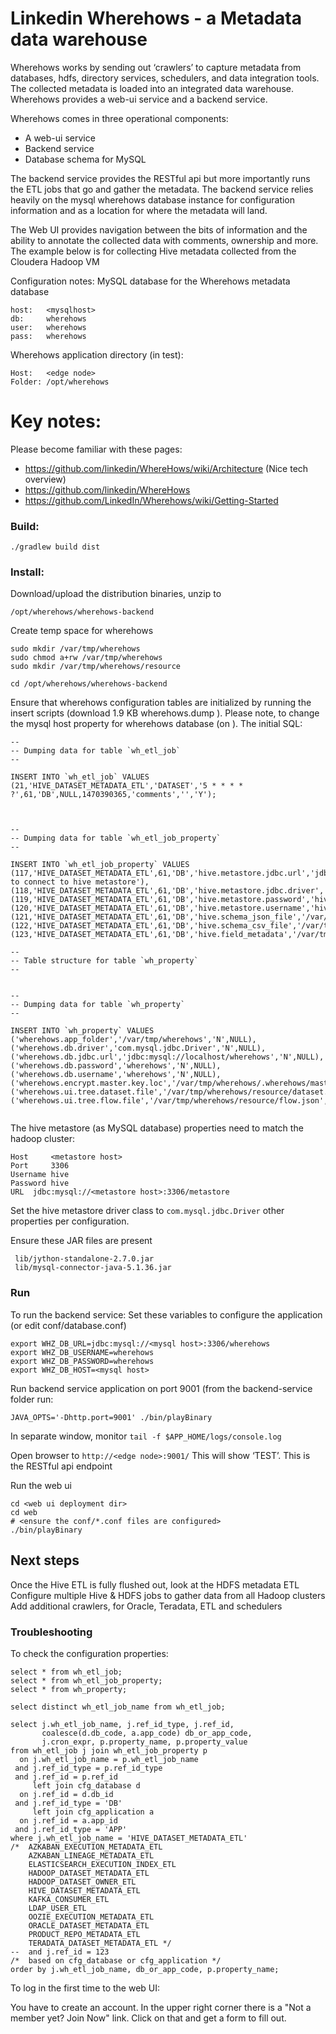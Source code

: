 # Linkedin Wherehows - a Metadata data warehouse

Wherehows works by sending out ‘crawlers’ to capture metadata from databases, hdfs, directory services, schedulers, and data integration tools. The collected metadata is loaded into an integrated data warehouse. Wherehows provides a web-ui service and a backend service.

Wherehows comes in three operational components:
- A web-ui service
- Backend service
- Database schema for MySQL

The backend service provides the RESTful api but more importantly runs the ETL jobs that go and gather the metadata. The backend service relies heavily on the mysql wherehows database instance for configuration information and as a location for where the metadata will land.

The Web UI provides navigation between the bits of information and the ability to annotate the collected data with comments, ownership and more. The example below is for collecting Hive metadata collected from the Cloudera Hadoop VM


Configuration notes:
MySQL database for the Wherehows metadata database
```
host:	<mysqlhost>
db:     wherehows
user:	wherehows
pass:	wherehows
```
Wherehows application directory (in test):
```
Host:	<edge node>
Folder:	/opt/wherehows
```

# Key notes:

Please become familiar with these pages:
- https://github.com/linkedin/WhereHows/wiki/Architecture (Nice tech overview)
- https://github.com/linkedin/WhereHows
- https://github.com/LinkedIn/Wherehows/wiki/Getting-Started

### Build:
```
./gradlew build dist
```

### Install:
Download/upload the distribution binaries, unzip to
```
/opt/wherehows/wherehows-backend
```

Create temp space for wherehows
```
sudo mkdir /var/tmp/wherehows
sudo chmod a+rw /var/tmp/wherehows
sudo mkdir /var/tmp/wherehows/resource
```

```
cd /opt/wherehows/wherehows-backend
```
Ensure that wherehows configuration tables are initialized by running the insert scripts (download 1.9 KB wherehows.dump ). Please note, to change the mysql host property for wherehows database (on <mysqlhost>). The initial SQL:
~~~~
--
-- Dumping data for table `wh_etl_job`
--

INSERT INTO `wh_etl_job` VALUES (21,'HIVE_DATASET_METADATA_ETL','DATASET','5 * * * * ?',61,'DB',NULL,1470390365,'comments','','Y');



--
-- Dumping data for table `wh_etl_job_property`
--

INSERT INTO `wh_etl_job_property` VALUES (117,'HIVE_DATASET_METADATA_ETL',61,'DB','hive.metastore.jdbc.url','jdbc:mysql://10.153.252.111:3306/metastore','N','url to connect to hive metastore'),(118,'HIVE_DATASET_METADATA_ETL',61,'DB','hive.metastore.jdbc.driver','com.mysql.jdbc.Driver','N',NULL),(119,'HIVE_DATASET_METADATA_ETL',61,'DB','hive.metastore.password','hive','N',NULL),(120,'HIVE_DATASET_METADATA_ETL',61,'DB','hive.metastore.username','hive','N',NULL),(121,'HIVE_DATASET_METADATA_ETL',61,'DB','hive.schema_json_file','/var/tmp/wherehows/hive_schema.json','N',NULL),(122,'HIVE_DATASET_METADATA_ETL',61,'DB','hive.schema_csv_file','/var/tmp/wherehows/hive_schema.csv','N',NULL),(123,'HIVE_DATASET_METADATA_ETL',61,'DB','hive.field_metadata','/var/tmp/wherehows/hive_field_metadata.csv','N',NULL);

--
-- Table structure for table `wh_property`
--


--
-- Dumping data for table `wh_property`
--

INSERT INTO `wh_property` VALUES ('wherehows.app_folder','/var/tmp/wherehows','N',NULL),('wherehows.db.driver','com.mysql.jdbc.Driver','N',NULL),('wherehows.db.jdbc.url','jdbc:mysql://localhost/wherehows','N',NULL),('wherehows.db.password','wherehows','N',NULL),('wherehows.db.username','wherehows','N',NULL),('wherehows.encrypt.master.key.loc','/var/tmp/wherehows/.wherehows/master_key','N',NULL),('wherehows.ui.tree.dataset.file','/var/tmp/wherehows/resource/dataset.json','N',NULL),('wherehows.ui.tree.flow.file','/var/tmp/wherehows/resource/flow.json','N',NULL);


~~~~

The hive metastore (as MySQL database) properties need to match the hadoop cluster:
```
Host	 <metastore host>
Port	 3306
Username hive
Password hive
URL	 jdbc:mysql://<metastore host>:3306/metastore
```
Set the hive metastore driver class to ```com.mysql.jdbc.Driver```
other properties per configuration.

Ensure these JAR files are present
```
 lib/jython-standalone-2.7.0.jar
 lib/mysql-connector-java-5.1.36.jar
```
### Run
To run the backend service:
Set these variables to configure the application (or edit conf/database.conf)
```
export WHZ_DB_URL=jdbc:mysql://<mysql host>:3306/wherehows
export WHZ_DB_USERNAME=wherehows
export WHZ_DB_PASSWORD=wherehows
export WHZ_DB_HOST=<mysql host>
```
Run backend service application on port 9001 (from the backend-service folder run:
```
JAVA_OPTS='-Dhttp.port=9001' ./bin/playBinary
```
In separate window, monitor
```tail -f $APP_HOME/logs/console.log```

Open browser to ```http://<edge node>:9001/```
This will show ‘TEST’. This is the RESTful api endpoint

Run the web ui
```
cd <web ui deployment dir>
cd web
# <ensure the conf/*.conf files are configured>
./bin/playBinary
```

## Next steps
Once the Hive ETL is fully flushed out, look at the HDFS metadata ETL
Configure multiple Hive & HDFS jobs to gather data from all Hadoop clusters
Add additional crawlers, for Oracle, Teradata, ETL and schedulers

### Troubleshooting
To check the configuration properties:
```
select * from wh_etl_job;
select * from wh_etl_job_property;
select * from wh_property;

select distinct wh_etl_job_name from wh_etl_job;

select j.wh_etl_job_name, j.ref_id_type, j.ref_id,
       coalesce(d.db_code, a.app_code) db_or_app_code,
       j.cron_expr, p.property_name, p.property_value
from wh_etl_job j join wh_etl_job_property p
  on j.wh_etl_job_name = p.wh_etl_job_name
 and j.ref_id_type = p.ref_id_type
 and j.ref_id = p.ref_id
     left join cfg_database d
  on j.ref_id = d.db_id
 and j.ref_id_type = 'DB'
     left join cfg_application a
  on j.ref_id = a.app_id
 and j.ref_id_type = 'APP'
where j.wh_etl_job_name = 'HIVE_DATASET_METADATA_ETL'
/*  AZKABAN_EXECUTION_METADATA_ETL
    AZKABAN_LINEAGE_METADATA_ETL
    ELASTICSEARCH_EXECUTION_INDEX_ETL
    HADOOP_DATASET_METADATA_ETL
    HADOOP_DATASET_OWNER_ETL
    HIVE_DATASET_METADATA_ETL
    KAFKA_CONSUMER_ETL
    LDAP_USER_ETL
    OOZIE_EXECUTION_METADATA_ETL
    ORACLE_DATASET_METADATA_ETL
    PRODUCT_REPO_METADATA_ETL
    TERADATA_DATASET_METADATA_ETL */
--  and j.ref_id = 123
/*  based on cfg_database or cfg_application */
order by j.wh_etl_job_name, db_or_app_code, p.property_name;
```
To log in the first time to the web UI:

You have to create an account. In the upper right corner there is a "Not a member yet? Join Now" link. Click on that and get a form to fill out.

